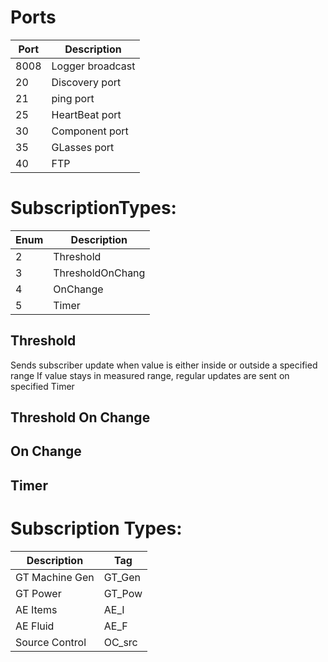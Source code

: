 # Ports

| Port | Description |
| --- | ----------- |
| 8008 | Logger broadcast |
| 20   | Discovery port |
| 21   | ping port |
| 25   | HeartBeat port |
| 30 | Component port |
| 35 | GLasses port |
| 40 | FTP |

# SubscriptionTypes:

| Enum | Description        |
| ---  | -----------        |
| 2    | Threshold          |
| 3    | ThresholdOnChang   |
| 4    | OnChange           |
| 5    | Timer              |

## Threshold
Sends subscriber update when value is either inside or outside a specified range
If value stays in measured range, regular updates are sent on specified Timer

## Threshold On Change

## On Change

## Timer




# Subscription Types:
| Description       | Tag       |
| -----------       | ---       |
| GT Machine Gen    | GT_Gen    |
| GT Power          | GT_Pow    |
| AE Items          | AE_I      |
| AE Fluid          | AE_F      |
| Source Control    | OC_src    |

